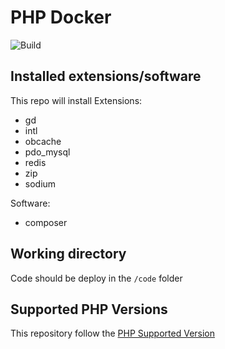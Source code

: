  # PHP Docker

![Build](https://github.com/elcweb/docker-php/actions/workflows/build.yml/badge.svg)

## Installed extensions/software
This repo will install
Extensions:
- gd
- intl
- obcache
- pdo_mysql
- redis
- zip
- sodium

Software:
- composer

## Working directory
Code should be deploy in the `/code` folder

## Supported PHP Versions
This repository follow the [PHP Supported Version](https://www.php.net/supported-versions.php)

